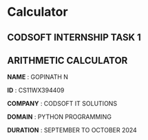 # Calculator
## CODSOFT INTERNSHIP TASK 1 
## ARITHMETIC CALCULATOR

**NAME**    :    GOPINATH N

**ID**  :  CS11WX394409

**COMPANY**  :  CODSOFT IT SOLUTIONS

**DOMAIN**  :  PYTHON PROGRAMMING

**DURATION**  :  SEPTEMBER TO OCTOBER  2024
